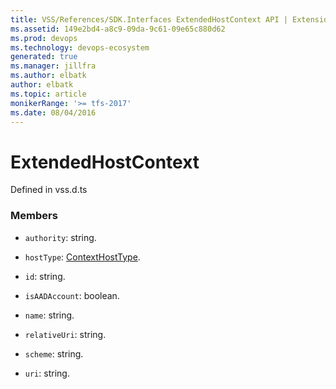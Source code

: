 ```yaml
---
title: VSS/References/SDK.Interfaces ExtendedHostContext API | Extensions for Azure DevOps Services
ms.assetid: 149e2bd4-a8c9-09da-9c61-09e65c880d62
ms.prod: devops
ms.technology: devops-ecosystem
generated: true
ms.manager: jillfra
ms.author: elbatk
author: elbatk
ms.topic: article
monikerRange: '>= tfs-2017'
ms.date: 08/04/2016
---
```


# ExtendedHostContext

Defined in vss.d.ts



### Members

* `authority`: string. 

* `hostType`: [ContextHostType](../../../VSS/References/SDK_Interfaces/ContextHostType.md). 

* `id`: string. 

* `isAADAccount`: boolean. 

* `name`: string. 

* `relativeUri`: string. 

* `scheme`: string. 

* `uri`: string. 


